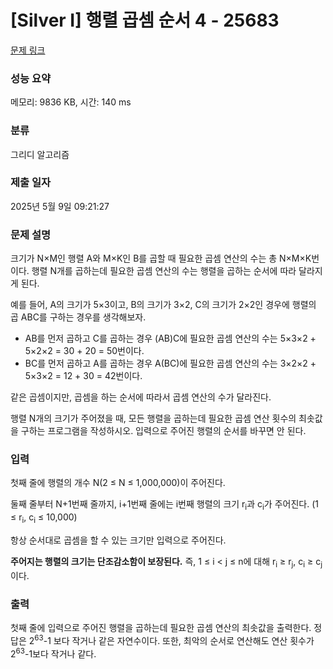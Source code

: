 # [Silver I] 행렬 곱셈 순서 4 - 25683 

[문제 링크](https://www.acmicpc.net/problem/25683) 

### 성능 요약

메모리: 9836 KB, 시간: 140 ms

### 분류

그리디 알고리즘

### 제출 일자

2025년 5월 9일 09:21:27

### 문제 설명

<p>크기가 N×M인 행렬 A와 M×K인 B를 곱할 때 필요한 곱셈 연산의 수는 총 N×M×K번이다. 행렬 N개를 곱하는데 필요한 곱셈 연산의 수는 행렬을 곱하는 순서에 따라 달라지게 된다.</p>

<p>예를 들어, A의 크기가 5×3이고, B의 크기가 3×2, C의 크기가 2×2인 경우에 행렬의 곱 ABC를 구하는 경우를 생각해보자.</p>

<ul>
	<li>AB를 먼저 곱하고 C를 곱하는 경우 (AB)C에 필요한 곱셈 연산의 수는 5×3×2 + 5×2×2 = 30 + 20 = 50번이다.</li>
	<li>BC를 먼저 곱하고 A를 곱하는 경우 A(BC)에 필요한 곱셈 연산의 수는 3×2×2 + 5×3×2 = 12 + 30 = 42번이다.</li>
</ul>

<p>같은 곱셈이지만, 곱셈을 하는 순서에 따라서 곱셈 연산의 수가 달라진다.</p>

<p>행렬 N개의 크기가 주어졌을 때, 모든 행렬을 곱하는데 필요한 곱셈 연산 횟수의 최솟값을 구하는 프로그램을 작성하시오. 입력으로 주어진 행렬의 순서를 바꾸면 안 된다.</p>

### 입력 

 <p>첫째 줄에 행렬의 개수 N(2 ≤ N ≤ 1,000,000)이 주어진다.</p>

<p>둘째 줄부터 N+1번째 줄까지, i+1번째 줄에는 i번째 행렬의 크기 r<sub>i</sub>과 c<sub>i</sub>가 주어진다. (1 ≤ r<sub>i</sub>, c<sub>i</sub> ≤ 10,000)</p>

<p>항상 순서대로 곱셈을 할 수 있는 크기만 입력으로 주어진다.</p>

<p><strong>주어지는 행렬의 크기는 단조감소함이 보장된다.</strong> 즉, 1 ≤ i < j ≤ n에 대해 r<sub>i</sub> ≥ r<sub>j</sub>, c<sub>i</sub> ≥ c<sub>j</sub>이다.  </p>

### 출력 

 <p>첫째 줄에 입력으로 주어진 행렬을 곱하는데 필요한 곱셈 연산의 최솟값을 출력한다. 정답은 2<sup>63</sup>-1 보다 작거나 같은 자연수이다. 또한, 최악의 순서로 연산해도 연산 횟수가 2<sup>63</sup>-1보다 작거나 같다.</p>

